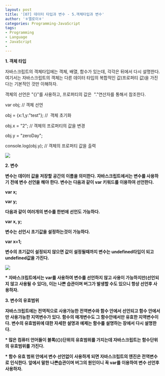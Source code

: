 ```yaml
---
layout: post
title: '[07] 데이터 타입과 변수 - 5.객체타입과 변수'
author: 'ㅎ엘로이ㅎ'
categories: Programming-JavaScript
tags:
- Programming
- Language
- JavaScript
-
---
```



<script> location.href='https://cafe.naver.com/develoid/701826' ; </script>

<p></p><p><b>1. 객체 타입</b></p><p>자바스크립트의&nbsp;객체타입에는 객체, 배열, 함수가 있는데, 각각은 뒤에서 다시 설명한다. 여기서는 자바스크립트의 객체는 다른 데이터 타입의 복합적인 값(프로퍼티 값)을 가진다는 기본적인 것만 이해하자.</p><p>객체의 선언은 "{}"를 사용하고, 프로퍼티의 값은 &nbsp;"."연산자를 통해서 참조한다.</p><p>var obj;&nbsp;// 객체 선언</p><p>obj = {x:1,y:"test"};&nbsp;// &nbsp;객체 초기화</p><p>obj.x = "2";&nbsp;// 객체의 프로퍼티의 값을 변경</p><p>obj.y = "zeroDay";</p><p>console.log(obj.y);&nbsp;// 객체의 프로퍼티 값을 출력</p><p><img src="https://dthumb-phinf.pstatic.net/?src=%22https%3A%2F%2Fcafeptthumb-phinf.pstatic.net%2F20140623_13%2Fzeroday7_1403487578809XWe1A_PNG%2F%25BD%25BA%25C5%25A9%25B8%25B0%25BC%25A6_2014-06-23_%25BF%25C0%25C0%25FC_10.38.04.png%3Ftype%3Dw740%22&amp;type=cafe_wa740"><b></p><p><b>2. 변수</b></p><p>변수는 데이터 값을 저장할 공간의 이름을 의미한다. 자바스크립트에서는 변수를 사용하기 전에 변수 선언을 해야 한다. 변수는 다음과 같이 var 키워드를 이용하여 선언한다.</p><p>var x;</p><p>var y;</p><p>다음과 같이 여러개의 변수를 한번에 선언도 가능하다.</p><p>var x, y;</p><p>변수는 선언시 초기값을 설정하는것이 가능하다.</p><p>var x=1;</p><p>변수의 초기값이 설정되지 않으면 값이 설정될때까지 변수는 undefined타입이 되고 undefined값을 가진다.</p><p><img src="https://dthumb-phinf.pstatic.net/?src=%22https%3A%2F%2Fcafeptthumb-phinf.pstatic.net%2F20140623_221%2Fzeroday7_1403486519591Hf7f0_PNG%2F%25BD%25BA%25C5%25A9%25B8%25B0%25BC%25A6_2014-06-23_%25BF%25C0%25C0%25FC_10.21.30.png%3Ftype%3Dw740%22&amp;type=cafe_wa740"><b></p><p>* 자바스크립트에서는 var를 사용하여 변수를 선언하지 않고 사용이 가능하지만(선언되지 않고 사용될 수 있다), 이는 나쁜 습관이며 버그가 발생할 수도 있으니 항상 선언후 사용하자.</p><p><b>3. 변수의 유효범위</b></p><p>자바스크립트에는 전역적으로 사용가능한 전역변수와 함수 안에서 선언되고 함수 안에서만 사용가능한 지역변수가 있다. 함수의 매개변수도 그 함수안에서만 유효한 지역변수이다. 변수의 유효범위에 대한 자세한 설명과 예제는 함수를 설명하는 장에서 다시 설명한다.</p><p>* 많은 컴퓨터 언어들이 블록({})단위의 유효범위를 가지는데 자바스크립트는 함수단위의 유효범위를 가진다.</p><p>* 함수 유효 범위 안에서 변수 선언없이 사용하게 되면 자바스크립트의 엔진은 전역변수로 인식한다. 앞에서 말한 나쁜습관이며 버그의 원인이니 꼭 var를 이용하여 변수 선언후 사용하자. &nbsp;</p>
